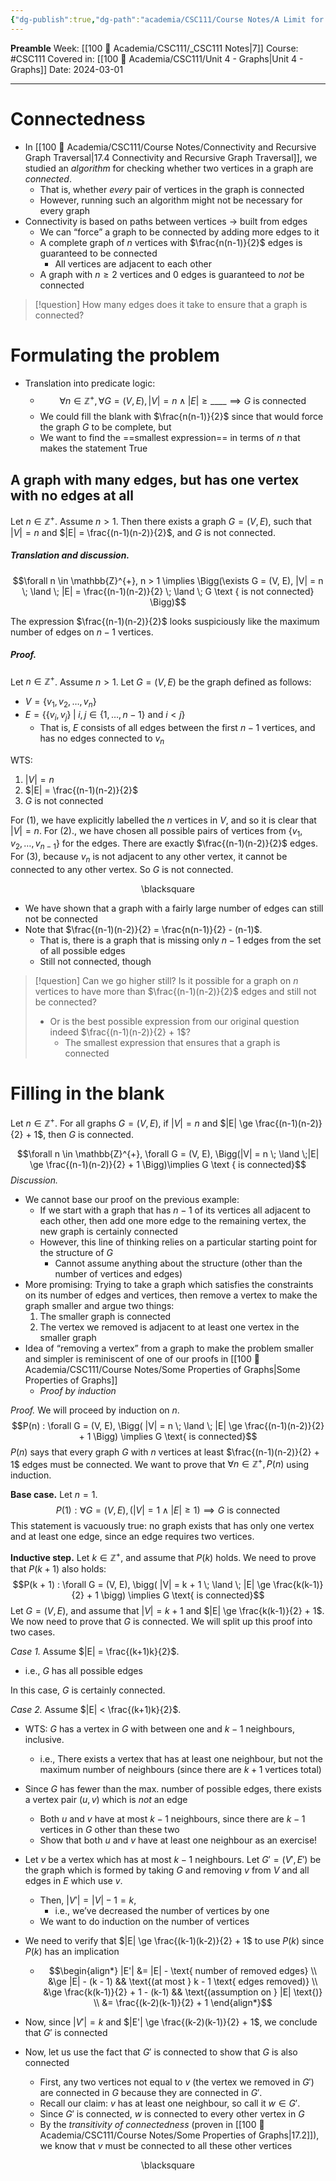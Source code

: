 ```yaml
---
{"dg-publish":true,"dg-path":"academia/CSC111/Course Notes/A Limit for Connectedness.md","permalink":"/academia/csc-111/course-notes/a-limit-for-connectedness/","created":"2024-03-01T20:41:31.712-05:00","updated":"2024-03-24T19:59:23.561-04:00"}
---
```


**Preamble**
Week: [[100 📒 Academia/CSC111/_CSC111 Notes\|7]]
Course: #CSC111
Covered in: [[100 📒 Academia/CSC111/Unit 4 - Graphs\|Unit 4 - Graphs]]
Date: 2024-03-01

---
# Connectedness

- In [[100 📒 Academia/CSC111/Course Notes/Connectivity and Recursive Graph Traversal\|17.4 Connectivity and Recursive Graph Traversal]], we studied an *algorithm* for checking whether two vertices in a graph are *connected*.
	- That is, whether *every* pair of vertices in the graph is connected
	- However, running such an algorithm might not be necessary for every graph
- Connectivity is based on paths between vertices → built from edges
	- We can “force” a graph to be connected by adding more edges to it
	- A complete graph of $n$ vertices with $\frac{n(n-1)}{2}$ edges is guaranteed to be connected
		- All vertices are adjacent to each other
	- A graph with $n \ge 2$ vertices and 0 edges is guaranteed to *not* be connected

> [!question] How many edges does it take to ensure that a graph is connected?

# Formulating the problem

- Translation into predicate logic:
	- $$\forall n \in \mathbb{Z}^{+}, \forall G = (V, E), |V| = n \; \land \;|E| \ge \_\_\_\_ \implies G \text{ is connected}$$
	- We could fill the blank with $\frac{n(n-1)}{2}$ since that would force the graph $G$ to be complete, but
	- We want to find the ==smallest expression== in terms of $n$ that makes the statement True

## A graph with many edges, but has one vertex with no edges at all

Let $n \in \mathbb{Z}^{+}$. Assume $n > 1$.
Then there exists a graph $G = (V, E)$, such that $|V| = n$ and $|E| = \frac{(n-1)(n-2)}{2}$, and $G$ is not connected.


##### Translation and discussion.
$$\forall n \in \mathbb{Z}^{+}, n > 1 \implies \Bigg(\exists G = (V, E), |V| = n \; \land \; |E| = \frac{(n-1)(n-2)}{2} \; \land \; G \text { is not connected} \Bigg)$$

The expression $\frac{(n-1)(n-2)}{2}$ looks suspiciously like the maximum number of edges on $n-1$ vertices.

##### Proof.
Let $n \in \mathbb{Z}^{+}$. Assume $n > 1$.
Let $G = (V, E)$ be the graph defined as follows:
- $V = \{v_{1}, v_{2}, \dots, v_{n}\}$
- $E = \{ \{v_{i}, v_{j}\} \; | \; i, j \in \{1, \dots, n - 1\} \text{ and } i < j\}$
	- That is, $E$ consists of all edges between the first $n - 1$ vertices, and has no edges connected to $v_{n}$

WTS:
1. $|V| = n$
2. $|E| = \frac{(n-1)(n-2)}{2}$
3. $G$ is not connected

For (1), we have explicitly labelled the $n$ vertices in $V$, and so it is clear that $|V| = n$.
For (2)., we have chosen all possible pairs of vertices from $\{v_{1}, v_{2}, \dots, v_{n-1}\}$ for the edges. There are exactly $\frac{(n-1)(n-2)}{2}$ edges.
For (3), because $v_{n}$ is not adjacent to any other vertex, it cannot be connected to any other vertex. So $G$ is not connected.
<div class="right-align"> <span class="math display">\blacksquare</span> </div>

- We have shown that a graph with a fairly large number of edges can still not be connected
- Note that $\frac{(n-1)(n-2)}{2} = \frac{n(n-1)}{2} - (n-1)$.
	- That is, there is a graph that is missing only $n - 1$ edges from the set of all possible edges
	- Still not connected, though

> [!question] Can we go higher still? Is it possible for a graph on $n$ vertices to have more than $\frac{(n-1)(n-2)}{2}$ edges and still not be connected?
> - Or is the best possible expression from our original question indeed $\frac{(n-1)(n-2)}{2} + 1$?
> 	- The smallest expression that ensures that a graph is connected

# Filling in the blank

Let $n \in \mathbb{Z}^{+}$. For all graphs $G = (V, E)$, if $|V| = n$ and $|E| \ge \frac{(n-1)(n-2)}{2} + 1$, then $G$ is connected.

$$\forall n \in \mathbb{Z}^{+}, \forall G = (V, E), \Bigg(|V| = n \; \land \;|E| \ge \frac{(n-1)(n-2)}{2} + 1 \Bigg)\implies G \text { is connected}$$
*Discussion.*
- We cannot base our proof on the previous example:
	- If we start with a graph that has $n - 1$ of its vertices all adjacent to each other, then add one more edge to the remaining vertex, the new graph is certainly connected
	- However, this line of thinking relies on a particular starting point for the structure of $G$
		- Cannot assume anything about the structure (other than the number of vertices and edges)
- More promising: Trying to take a graph which satisfies the constraints on its number of edges and vertices, then remove a vertex to make the graph smaller and argue two things:
	1. The smaller graph is connected
	2. The vertex we removed is adjacent to at least one vertex in the smaller graph
- Idea of “removing a vertex” from a graph to make the problem smaller and simpler is reminiscent of one of our proofs in [[100 📒 Academia/CSC111/Course Notes/Some Properties of Graphs\|Some Properties of Graphs]]
	- *Proof by induction*

*Proof.*
We will proceed by induction on $n$.
$$P(n) : \forall G = (V, E), \Bigg( |V| = n \; \land \; |E| \ge \frac{(n-1)(n-2)}{2} + 1 \Bigg) \implies G \text{ is connected}$$
$P(n)$ says that every graph $G$ with $n$ vertices at least $\frac{(n-1)(n-2)}{2} + 1$ edges must be connected. We want to prove that $\forall n \in \mathbb{Z}^{+}, P(n)$ using induction.

**Base case.** Let $n = 1$.
$$P(1) : \forall G = (V, E), (|V| = 1 \; \land \; |E| \ge 1) \implies G \text{ is connected}$$
This statement is vacuously true: no graph exists that has only one vertex and at least one edge, since an edge requires two vertices.

**Inductive step.** Let $k \in \mathbb{Z}^{+}$, and assume that $P(k)$ holds. We need to prove that $P(k+1)$ also holds:
$$P(k + 1) : \forall G = (V, E), \bigg( |V| = k + 1 \; \land \; |E| \ge \frac{k(k-1)}{2} + 1 \bigg) \implies G \text{ is connected}$$
Let $G = (V, E)$, and assume that $|V| = k + 1$ and $|E| \ge \frac{k(k-1)}{2} + 1$. We now need to prove that $G$ is connected. We will split up this proof into two cases.

*Case 1.*
Assume $|E| = \frac{(k+1)k}{2}$.
- i.e., $G$ has all possible edges

In this case, $G$ is certainly connected.

*Case 2.*
Assume $|E| < \frac{(k+1)k}{2}$.

- WTS: $G$ has a vertex in $G$ with between one and $k - 1$ neighbours, inclusive.
	- i.e., There exists a vertex that has at least one neighbour, but not the maximum number of neighbours (since there are $k + 1$ vertices total)

- Since $G$ has fewer than the max. number of possible edges, there exists a vertex pair $(u, v)$ which is *not* an edge
	- Both $u$ and $v$ have at most $k - 1$ neighbours, since there are $k - 1$ vertices in $G$ other than these two
	- Show that both $u$ and $v$ have at least one neighbour as an exercise!
- Let $v$ be a vertex which has at most $k - 1$ neighbours. Let $G' = (V', E')$ be the graph which is formed by taking $G$ and removing $v$ from $V$ and all edges in $E$ which use $v$.
	- Then, $|V'| = |V| - 1 = k$,
		- i.e., we’ve decreased the number of vertices by one
	- We want to do induction on the number of vertices
- We need to verify that $|E| \ge \frac{(k-1)(k-2)}{2} + 1$ to use $P(k)$ since $P(k)$ has an implication
	- $$\begin{align*} |E'| &= |E| - \text{ number of removed edges} \\ &\ge |E| - (k - 1) && \text{(at most } k - 1 \text{ edges removed)} \\ &\ge \frac{k(k-1)}{2} + 1 - (k-1) && \text{(assumption on } |E| \text{)} \\ &= \frac{(k-2)(k-1)}{2} + 1 \end{align*}$$
- Now, since $|V'| = k$ and $|E'| \ge \frac{(k-2)(k-1)}{2} + 1$, we conclude that $G'$ is connected
- Now, let us use the fact that $G'$ is connected to show that $G$ is also connected
	- First, any two vertices not equal to $v$ (the vertex we removed in $G'$) are connected in $G$ because they are connected in $G'$.
	- Recall our claim: $v$ has at least one neighbour, so call it $w \in G'$.
	- Since $G'$ is connected, $w$ is connected to every other vertex in $G$
	- By the *transitivity of connectedness* (proven in [[100 📒 Academia/CSC111/Course Notes/Some Properties of Graphs\|17.2]]), we know that $v$ must be connected to all these other vertices

<div class="right-align"> <span class="math display">\blacksquare</span> </div>
